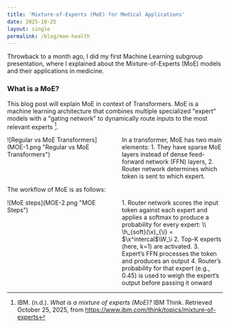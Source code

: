 ```yaml
---
title: 'Mixture-of-Experts (MoE) for Medical Applications'
date: 2025-10-25
layout: single
permalink: /blog/moe-health
---
```

<html lang="en">
<head>
<!-- 2. Load MathJax to render the LaTeX equation -->
    <script id="MathJax-script" async src="https://cdn.jsdelivr.net/npm/mathjax@3/es5/tex-mml-chtml.js"></script>
    <!-- 3. Minimal styles to make your layout work -->
    <style>
        /* Style for the flex container you used */
        .flex-container {
            display: flex;
            flex-wrap: wrap; /* Allow wrapping on small screens */
            gap: 16px;
            margin-bottom: 1.5em;
        }
        .flex-item {
            flex: 1;
            min-width: 250px; /* Prevent items from getting too small */
        }
        /* Make images responsive */
        img {
            max-width: 100%;
            height: auto;
            border-radius: 8px;
            border: 1px solid #ddd;
        }
        /* Center the math equation */
        .math-equation {
            text-align: center;
            font-size: 1.1em;
            margin: 1em 0;
            padding: 0.5em;
            background-color: #f9f9f9;
            border-radius: 4px;
        }
    </style>
</head>

Throwback to a month ago, I did my first Machine Learning subgroup presentation, where I explained about the Mixture-of-Experts (MoE) models and their applications in medicine. 

### What is a MoE?
This blog post will explain MoE in context of Transformers. MoE is a machine learning architecture that combines multiple specialized "expert" models with a "gating network" to dynamically route inputs to the most relevant experts [^1]. 

<div style="display: flex;">
  <div style="flex: 1; padding-right: 16px;">
    ![Regular vs MoE Transformers](MOE-1.png "Regular vs MoE Transformers")

  </div>
  <div style="flex: 1; padding-left: 16px;">
    In a transformer, MoE has two main elements: 
    1. They have sparse MoE layers instead of dense feed-forward network (FFN) layers,
    2. Router network determines which token is sent to which expert.
  </div>
</div>

The workflow of MoE is as follows:

<div style="display: flex;">
  <div style="flex: 1; padding-right: 16px;">
    ![MoE steps](MOE-2.png "MOE Steps")

  </div>
  <div style="flex: 1; padding-left: 16px;">
    1. Router network scores the input token against each expert and applies a softmax to produce a probability for every expert: \\
    \h_{soft}(\x)_{\i} = $\x^intercal$\W_\i
    2. Top-K experts (here, k=1) are activated.
    3. Expert’s FFN processes the token and produces an output
    4. Router’s probability for that expert (e.g., 0.45) is used to weigh the expert’s output before passing it onward
  </div>
</div>

[^1]: IBM. (n.d.). *What is a mixture of experts (MoE)?* IBM Think. Retrieved October 25, 2025, from https://www.ibm.com/think/topics/mixture-of-experts